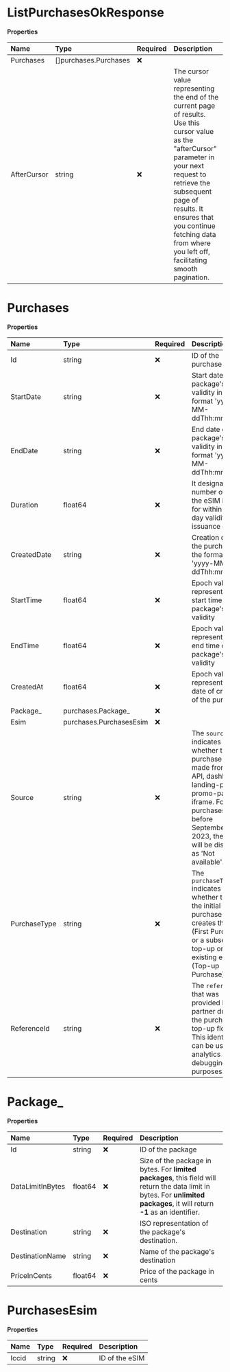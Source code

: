 # ListPurchasesOkResponse

**Properties**

| Name        | Type                  | Required | Description                                                                                                                                                                                                                                                                                     |
| :---------- | :-------------------- | :------- | :---------------------------------------------------------------------------------------------------------------------------------------------------------------------------------------------------------------------------------------------------------------------------------------------- |
| Purchases   | []purchases.Purchases | ❌       |                                                                                                                                                                                                                                                                                                 |
| AfterCursor | string                | ❌       | The cursor value representing the end of the current page of results. Use this cursor value as the "afterCursor" parameter in your next request to retrieve the subsequent page of results. It ensures that you continue fetching data from where you left off, facilitating smooth pagination. |

# Purchases

**Properties**

| Name         | Type                    | Required | Description                                                                                                                                                                                                    |
| :----------- | :---------------------- | :------- | :------------------------------------------------------------------------------------------------------------------------------------------------------------------------------------------------------------- |
| Id           | string                  | ❌       | ID of the purchase                                                                                                                                                                                             |
| StartDate    | string                  | ❌       | Start date of the package's validity in the format 'yyyy-MM-ddThh:mm:ssZZ'                                                                                                                                     |
| EndDate      | string                  | ❌       | End date of the package's validity in the format 'yyyy-MM-ddThh:mm:ssZZ'                                                                                                                                       |
| Duration     | float64                 | ❌       | It designates the number of days the eSIM is valid for within 90-day validity from issuance date.                                                                                                              |
| CreatedDate  | string                  | ❌       | Creation date of the purchase in the format 'yyyy-MM-ddThh:mm:ssZZ'                                                                                                                                            |
| StartTime    | float64                 | ❌       | Epoch value representing the start time of the package's validity                                                                                                                                              |
| EndTime      | float64                 | ❌       | Epoch value representing the end time of the package's validity                                                                                                                                                |
| CreatedAt    | float64                 | ❌       | Epoch value representing the date of creation of the purchase                                                                                                                                                  |
| Package\_    | purchases.Package\_     | ❌       |                                                                                                                                                                                                                |
| Esim         | purchases.PurchasesEsim | ❌       |                                                                                                                                                                                                                |
| Source       | string                  | ❌       | The `source` indicates whether the purchase was made from the API, dashboard, landing-page, promo-page or iframe. For purchases made before September 8, 2023, the value will be displayed as 'Not available'. |
| PurchaseType | string                  | ❌       | The `purchaseType` indicates whether this is the initial purchase that creates the eSIM (First Purchase) or a subsequent top-up on an existing eSIM (Top-up Purchase).                                         |
| ReferenceId  | string                  | ❌       | The `referenceId` that was provided by the partner during the purchase or top-up flow. This identifier can be used for analytics and debugging purposes.                                                       |

# Package\_

**Properties**

| Name             | Type    | Required | Description                                                                                                                                                                 |
| :--------------- | :------ | :------- | :-------------------------------------------------------------------------------------------------------------------------------------------------------------------------- |
| Id               | string  | ❌       | ID of the package                                                                                                                                                           |
| DataLimitInBytes | float64 | ❌       | Size of the package in bytes. For **limited packages**, this field will return the data limit in bytes. For **unlimited packages**, it will return **-1** as an identifier. |
| Destination      | string  | ❌       | ISO representation of the package's destination.                                                                                                                            |
| DestinationName  | string  | ❌       | Name of the package's destination                                                                                                                                           |
| PriceInCents     | float64 | ❌       | Price of the package in cents                                                                                                                                               |

# PurchasesEsim

**Properties**

| Name  | Type   | Required | Description    |
| :---- | :----- | :------- | :------------- |
| Iccid | string | ❌       | ID of the eSIM |

